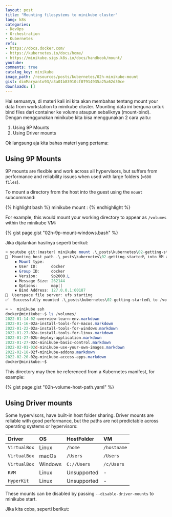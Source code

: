 ```yaml
---
layout: post
title: "Mounting filesystems to minikube cluster"
lang: k8s
categories:
- DevOps
- Orchestration
- Kubernetes
refs: 
- https://docs.docker.com/
- https://kubernetes.io/docs/home/
- https://minikube.sigs.k8s.io/docs/handbook/mount/
youtube: 
comments: true
catalog_key: minikube
image_path: /resources/posts/kubernetes/02h-minikube-mount
gist: dimMaryanto93/a3a01b83910cf07914935a25a62d30ce
downloads: []
---
```


Hai semuanya, di materi kali ini kita akan membahas tentang mount your data from workstation to minikube cluster. Mounting data ini berguna untuk bind files dari container ke volume ataupun sebaliknya (mount-bind). Dengan menggunakan minikube kita bisa menggunakan 2 cara yaitu:

1. Using 9P Mounts
2. Using Driver mounts

Ok langsung aja kita bahas materi yang pertama:

## Using 9P Mounts

9P mounts are flexible and work across all hypervisors, but suffers from performance and reliability issues when used with large folders (`>600 files`).

To mount a directory from the host into the guest using the `mount` subcommand:

{% highlight bash %}
minikube mount <source-directory>:<target-directory>
{% endhighlight %}

For example, this would mount your working directory to appear as `/volumes` within the minikube VM:

{% gist page.gist "02h-9p-mount-windows.bash" %}

Jika dijalankan hasilnya seperti berikut:

```powershell
➜ youtube git:(master) minikube mount .\_posts\kubernetes\02-getting-started\:/volumes
📁  Mounting host path .\_posts\kubernetes\02-getting-started\ into VM as /volumes ...
    ▪ Mount type:
    ▪ User ID:      docker
    ▪ Group ID:     docker
    ▪ Version:      9p2000.L
    ▪ Message Size: 262144
    ▪ Options:      map[]
    ▪ Bind Address: 127.0.0.1:60187
🚀  Userspace file server: ufs starting
✅  Successfully mounted .\_posts\kubernetes\02-getting-started\ to /volumes

➜ ~  minikube ssh
docker@minikube:~$ ls /volumes/
2022-01-14-02-overview-learn-env.markdown
2022-01-16-02a-install-tools-for-macos.markdown
2022-01-22-02a-install-tools-for-windows.markdown
2022-01-27-02a-install-tools-for-linux.markdown
2022-01-27-02b-deploy-application.markdown
2022-01-27-02c-minikube-basic-control.markdown
2022-02-01-02d-minikube-use-your-own-images.markdown
2022-02-18-02f-minikube-addons.markdown
2022-02-20-02g-minikube-access-apps.markdown
docker@minikube:~$
```

This directory may then be referenced from a Kubernetes manifest, for example:

{% gist page.gist "02h-volume-host-path.yaml" %}

## Using Driver mounts

Some hypervisors, have built-in host folder sharing. Driver mounts are reliable with good performance, but the paths are not predictable across operating systems or hypervisors:

| Driver        | OS        | HostFolder    | VM            |
| :---          | :---      | :---          | :---          |
| `VirtualBox`  | Linux     | `/home`       | `/hostname`   |
| `VirtualBox`  | macOs     | `/Users`      | `/Users`      |
| `VirtualBox`  | Windows   | `C://Users`   | `/c/Users`    |
| `KVM`         | Linux     | Unsupported   | -             |
| `HyperKit`    | Linux     | Unsupported   | -             |

These mounts can be disabled by passing `--disable-driver-mounts` to minikube start.

Jika kita coba, seperti berikut:

```bash

```